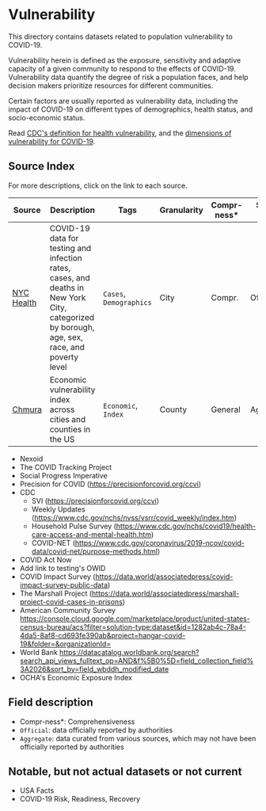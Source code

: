 # Vulnerability

This directory contains datasets related to population vulnerability to COVID-19. 

Vulnerability herein is defined as the exposure, sensitivity and adaptive capacity of a given community to respond to the effects of COVID-19. Vulnerability data quantify the degree of risk a population faces, and help decision makers prioritize resources for different communities. 

Certain factors are usually reported as vulnerability data, including the impact of COVID-19 on different types of demographics, health status, and socio-economic status.

Read [CDC's definition for health vulnerability](https://ephtracking.cdc.gov/showPcMain.action), and the [dimensions of vulnerability for COVID-19](https://c19hcc.org/resource/vulnerable-population).

## Source Index

For more descriptions, click on the link to each source.

| Source | Description | Tags | Granularity | Compr-ness* | Source Type | First Updated | Last Updated |
|-|-|-|-|-|-|-|-|
| [NYC Health](nychealth/) | COVID-19 data for testing and infection rates, cases, and deaths in New York City, categorized by borough, age, sex, race, and poverty level | `Cases`, `Demographics` | City | Compr. | Official | 02/29/2020 | - |
| [Chmura](chmura/) | Economic vulnerability index across cities and counties in the US | `Economic`, `Index` | County | General | Aggregate | - | - |


- Nexoid
- The COVID Tracking Project
- Social Progress Imperative
- Precision for COVID (https://precisionforcovid.org/ccvi)
- CDC 
	- SVI (https://precisionforcovid.org/ccvi)
	- Weekly Updates (https://www.cdc.gov/nchs/nvss/vsrr/covid_weekly/index.htm)
	- Household Pulse Survey (https://www.cdc.gov/nchs/covid19/health-care-access-and-mental-health.htm)
	- COVID-NET (https://www.cdc.gov/coronavirus/2019-ncov/covid-data/covid-net/purpose-methods.html)
- COVID Act Now
- Add link to testing's OWID
- COVID Impact Survey (https://data.world/associatedpress/covid-impact-survey-public-data)
- The Marshall Project (https://data.world/associatedpress/marshall-project-covid-cases-in-prisons)
- American Community Survey https://console.cloud.google.com/marketplace/product/united-states-census-bureau/acs?filter=solution-type:dataset&id=1282ab4c-78a4-4da5-8af8-cd693fe390ab&project=hangar-covid-19&folder=&organizationId=
- World Bank https://datacatalog.worldbank.org/search?search_api_views_fulltext_op=AND&f%5B0%5D=field_collection_field%3A2026&sort_by=field_wbddh_modified_date
- OCHA's Economic Exposure Index


## Field description
- Compr-ness*: Comprehensiveness
- `Official`: data officially reported by authorities
- `Aggregate`: data curated from various sources, which may not have been officially reported by authorities


## Notable, but not actual datasets or not current

- USA Facts
- COVID-19 Risk, Readiness, Recovery
